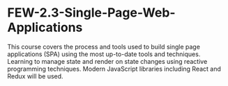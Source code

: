 # FEW-2.3-Single-Page-Web-Applications
This course covers the process and tools used to build single page applications (SPA) using the most up-to-date tools and techniques. Learning to manage state and render on state changes using reactive programming techniques. Modern JavaScript libraries including React and Redux will be used.
